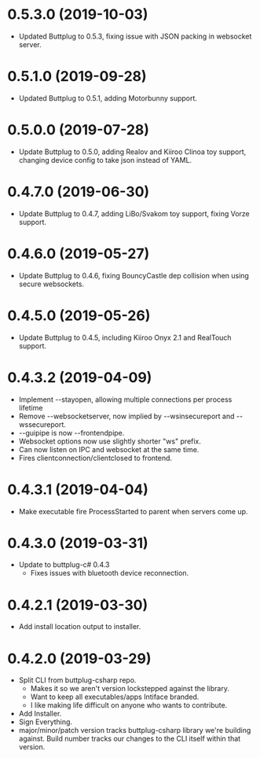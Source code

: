 # 0.5.3.0 (2019-10-03)

- Updated Buttplug to 0.5.3, fixing issue with JSON packing in
  websocket server.

# 0.5.1.0 (2019-09-28)

- Updated Buttplug to 0.5.1, adding Motorbunny support.

# 0.5.0.0 (2019-07-28)

- Update Buttplug to 0.5.0, adding Realov and Kiiroo Clinoa toy
  support, changing device config to take json instead of YAML.

# 0.4.7.0 (2019-06-30)

- Update Buttplug to 0.4.7, adding LiBo/Svakom toy support, fixing
  Vorze support.

# 0.4.6.0 (2019-05-27)

- Update Buttplug to 0.4.6, fixing BouncyCastle dep collision when
  using secure websockets.

# 0.4.5.0 (2019-05-26)

- Update Buttplug to 0.4.5, including Kiiroo Onyx 2.1 and RealTouch
  support.

# 0.4.3.2 (2019-04-09)

- Implement --stayopen, allowing multiple connections per process
  lifetime
- Remove --websocketserver, now implied by --wsinsecureport and
  --wssecureport.
- --guipipe is now --frontendpipe.
- Websocket options now use slightly shorter "ws" prefix.
- Can now listen on IPC and websocket at the same time.
- Fires clientconnection/clientclosed to frontend.

# 0.4.3.1 (2019-04-04)

- Make executable fire ProcessStarted to parent when servers come up.

# 0.4.3.0 (2019-03-31)

- Update to buttplug-c# 0.4.3
  - Fixes issues with bluetooth device reconnection.

# 0.4.2.1 (2019-03-30)

- Add install location output to installer.

# 0.4.2.0 (2019-03-29)

- Split CLI from buttplug-csharp repo.
  - Makes it so we aren't version lockstepped against the library.
  - Want to keep all executables/apps Intiface branded.
  - I like making life difficult on anyone who wants to contribute.
- Add Installer.
- Sign Everything.
- major/minor/patch version tracks buttplug-csharp library we're
  building against. Build number tracks our changes to the CLI itself
  within that version.
